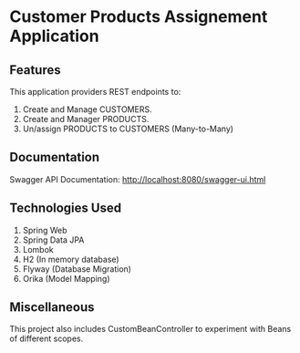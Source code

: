 <h1>Customer Products Assignement Application</h1>

<h2>Features</h2>
This application providers REST endpoints to:
    <ol>
        <li>Create and Manage CUSTOMERS.</li>
        <li>Create and Manager PRODUCTS.</li>
        <li>Un/assign PRODUCTS to CUSTOMERS (Many-to-Many)</li>
    </ol>

<h2>Documentation</h2>
Swagger API Documentation: <a href='http://localhost:8080/swagger-ui.html'>http://localhost:8080/swagger-ui.html</a>

<h2>Technologies Used</h2>
    <ol>
        <li>Spring Web</li>
        <li>Spring Data JPA</li>
        <li>Lombok</li>
        <li>H2 (In memory database)</li>
        <li>Flyway (Database Migration)</li>
        <li>Orika (Model Mapping)</li>
    </ol>
    
<h2>Miscellaneous</h2>
This project also includes CustomBeanController to experiment with Beans of different scopes. 